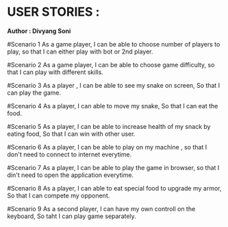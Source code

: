 # USER STORIES : 
**Author : Divyang Soni**

#Scenario 1
As a game player,
I can be able to choose number of players to play,
so that I can either play with bot or 2nd player.

#Scenario 2
As a game player,
I can be able to choose game difficulty,
so that I can play with different skills.

#Scenario 3
As a player ,
I can be able to see my snake on screen,
So that I can play the game.

#Scenario 4
As a player,
I can able to move my snake,
So that I can eat the food.

#Scenario 5
As a player,
I can be able to increase health of my snack by eating food,
So that I can win with other user.

#Scenario 6
As a player,
I can be able to play on my machine ,
so that I don't need to connect to internet everytime.

#Scenario 7
As a player,
I can be able to  play the game in browser,
so that I din't need to open the application everytime.

#Scenario 8
As a player,
I can able to eat special food to upgrade my armor,
So that I can compete my opponent.

#Scenario 9
As a second player,
I can have my own controll on the keyboard,
So taht I can play game separately.

